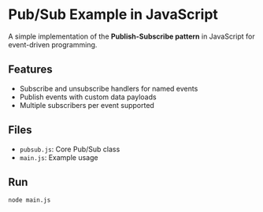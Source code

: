 # Pub/Sub Example in JavaScript

A simple implementation of the **Publish-Subscribe pattern** in JavaScript for event-driven programming.

## Features

- Subscribe and unsubscribe handlers for named events
- Publish events with custom data payloads
- Multiple subscribers per event supported

## Files

- `pubsub.js`: Core Pub/Sub class
- `main.js`: Example usage

## Run

```bash
node main.js
